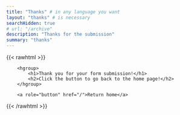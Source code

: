 ```yaml
---
title: "Thanks" # in any language you want
layout: "thanks" # is necessary
searchHidden: true
# url: "/archive"
description: "Thanks for the submission"
summary: "thanks"
---
```


{{< rawhtml >}}

        <hgroup>
            <h1>Thank you for your form submission!</h1>
            <h2>Click the button to go back to the home page!</h2>
        </hgroup>
        
        <a role="button" href="/">Return home</a>

{{< /rawhtml >}}